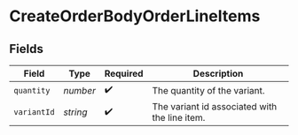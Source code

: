 # CreateOrderBodyOrderLineItems


## Fields

| Field                                         | Type                                          | Required                                      | Description                                   |
| --------------------------------------------- | --------------------------------------------- | --------------------------------------------- | --------------------------------------------- |
| `quantity`                                    | *number*                                      | :heavy_check_mark:                            | The quantity of the variant.                  |
| `variantId`                                   | *string*                                      | :heavy_check_mark:                            | The variant id associated with the line item. |